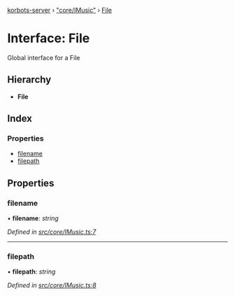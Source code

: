 [korbots-server](../README.md) › ["core/IMusic"](../modules/_core_imusic_.md) › [File](_core_imusic_.file.md)

# Interface: File

Global interface for a File

## Hierarchy

* **File**

## Index

### Properties

* [filename](_core_imusic_.file.md#filename)
* [filepath](_core_imusic_.file.md#filepath)

## Properties

###  filename

• **filename**: *string*

*Defined in [src/core/IMusic.ts:7](https://github.com/Xisabla/Korbots/blob/6eaa780/server/src/core/IMusic.ts#L7)*

___

###  filepath

• **filepath**: *string*

*Defined in [src/core/IMusic.ts:8](https://github.com/Xisabla/Korbots/blob/6eaa780/server/src/core/IMusic.ts#L8)*
